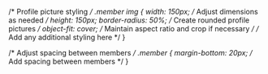 /* Profile picture styling */
.member img {
  width: 150px; /* Adjust dimensions as needed */
  height: 150px;
  border-radius: 50%; /* Create rounded profile pictures */
  object-fit: cover; /* Maintain aspect ratio and crop if necessary */
  /* Add any additional styling here */
}

/* Adjust spacing between members */
.member {
  margin-bottom: 20px; /* Add spacing between members */
}
